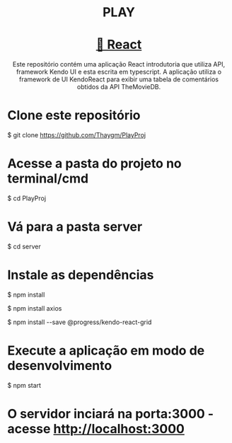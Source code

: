 <h1 align="center">PLAY</h1>

<h1 align="center">
  <a href="<https://pt-br.reactjs.org/>">🔗 React</a>
</h1>
<p align="center">Este repositório contém uma aplicação React introdutoria que utiliza API, framework Kendo UI e esta escrita em typescript. A aplicação utiliza o framework de UI KendoReact para exibir uma tabela de comentários obtidos da API TheMovieDB.</p>

# Clone este repositório
$ git clone <https://github.com/Thaygm/PlayProj>

# Acesse a pasta do projeto no terminal/cmd
$ cd PlayProj

# Vá para a pasta server
$ cd server

# Instale as dependências
$ npm install

$ npm install axios

$ npm install --save @progress/kendo-react-grid

# Execute a aplicação em modo de desenvolvimento
$ npm start

# O servidor inciará na porta:3000 - acesse <http://localhost:3000>

